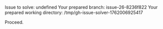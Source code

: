 Issue to solve: undefined
Your prepared branch: issue-26-8236f822
Your prepared working directory: /tmp/gh-issue-solver-1762006925417

Proceed.
